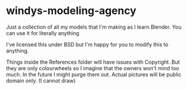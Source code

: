 # windys-modeling-agency
Just a collection of all my models that I'm making as I learn Blender. You can use it for literally anything

I've licensed this under BSD but I'm happy for you to modify this to anything.

Things inside the References folder will have issues with Copyright. But they are only colourwheels so I imagine that the owners won't mind too much. In the future I might purge them out. Actual pictures will be public domain only. (I cannot draw)
